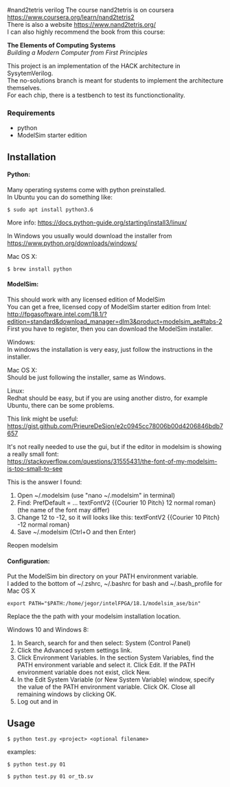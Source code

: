 #nand2tetris verilog
The course nand2tetris is on coursera https://www.coursera.org/learn/nand2tetris2  
There is also a website https://www.nand2tetris.org/  
I can also highly recommend the book from this course:  

**The Elements of Computing Systems**  
*Building a Modern Computer from First Principles*

This project is an implementation of the HACK architecture in SysytemVerilog.  
The no-solutions branch is meant for students to implement the architecture themselves.  
For each chip, there is a testbench to test its functionctionality.  

### Requirements
- python
- ModelSim starter edition

## Installation

#### Python:
Many operating systems come with python preinstalled.  
In Ubuntu you can do something like:
```
$ sudo apt install python3.6
```
More info: https://docs.python-guide.org/starting/install3/linux/  

In Windows you usually would download the installer from  https://www.python.org/downloads/windows/  

Mac OS X:
```
$ brew install python
```
#### ModelSim:
This should work with any licensed edition of ModelSim  
You can get a free, licensed copy of ModelSim starter edition from Intel:  
http://fpgasoftware.intel.com/18.1/?edition=standard&download_manager=dlm3&product=modelsim_ae#tabs-2  
First you have to register, then you can download the ModelSim installer.

Windows:  
In windows the installation is very easy, just follow the instructions in the installer.

Mac OS X:  
Should be just following the installer, same as Windows.

Linux:  
Redhat should be easy, but if you are using another distro, for example Ubuntu, there can be some problems.  

This link might be useful:  
https://gist.github.com/PrieureDeSion/e2c0945cc78006b00d4206846bdb7657  

It's not really needed to use the gui, but if the editor in modelsim is showing a really small font:  
https://stackoverflow.com/questions/31555431/the-font-of-my-modelsim-is-too-small-to-see

This is the answer I found:
1. Open ~/.modelsim (use "nano ~/.modelsim" in terminal)
1. Find: PrefDefault = ... textFontV2 {{Courier 10 Pitch} 12 normal roman} (the name of the font may differ)
1. Change 12 to -12, so it will looks like this: textFontV2 {{Courier 10 Pitch} -12 normal roman} 
1. Save ~/.modelsim (Ctrl+O and then Enter)

Reopen modelsim
#### Configuration:

Put the ModelSim bin directory on your PATH environment variable.   
I added to the bottom of ~/.zshrc, ~/.bashrc for bash and ~/.bash_profile for Mac OS X
```
export PATH="$PATH:/home/jegor/intelFPGA/18.1/modelsim_ase/bin"
```
Replace the the path with your modelsim installation location.

Windows 10 and Windows 8:
1. In Search, search for and then select: System (Control Panel)  
1. Click the Advanced system settings link.  
1. Click Environment Variables. In the section System Variables, find the PATH environment variable and select it. Click Edit. If the PATH environment variable does not exist, click New.  
1. In the Edit System Variable (or New System Variable) window, specify the value of the PATH environment variable. Click OK. Close all remaining windows by clicking OK.  
1. Log out and in

## Usage
```
$ python test.py <project> <optional filename>
```
examples:
```
$ python test.py 01
```
```
$ python test.py 01 or_tb.sv
```